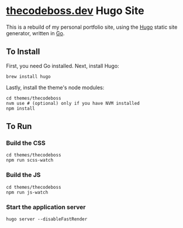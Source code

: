 # [thecodeboss.dev](https://thecodeboss.dev) Hugo Site

This is a rebuild of my personal portfolio site, using the
[Hugo](https://gohugo.io/) static site generator, written in
[Go](https://go.dev/).

## To Install
First, you need Go installed. Next, install Hugo:
```
brew install hugo
```

Lastly, install the theme's node modules:
```
cd themes/thecodeboss
nvm use # (optional) only if you have NVM installed
npm install
```

## To Run

### Build the CSS
```
cd themes/thecodeboss
npm run scss-watch
```

### Build the JS
```
cd themes/thecodeboss
npm run js-watch
```

### Start the application server
```
hugo server --disableFastRender
```
